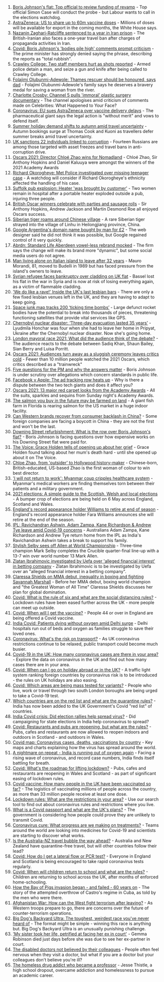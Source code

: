 1. [Boris Johnson's flat: Top official to review funding of revamp](https://www.bbc.co.uk/news/uk-politics-56883078) - Top official Simon Case will conduct the probe - but Labour wants to call in the elections watchdog.
2. [AstraZeneca: US to share up to 60m vaccine doses](https://www.bbc.co.uk/news/world-us-canada-56893701) - Millions of doses will be available for export in the coming months, the White House says.
3. [Nazanin Zaghari-Ratcliffe sentenced to a year in Iran prison](https://www.bbc.co.uk/news/uk-56888938) - The British-Iranian also faces a one-year travel ban after charges of propaganda activities in Iran.
4. [Covid: Boris Johnson's 'bodies pile high' comments prompt criticism](https://www.bbc.co.uk/news/uk-politics-56890714) - The prime minister has strongly denied saying the phrase, describing the reports as "total rubbish".
5. [Crawley College: Two staff members hurt as shots reported](https://www.bbc.co.uk/news/uk-england-sussex-56892589) - Armed police detain a man, and seize a gun and knife after being called to Crawley College.
6. [Folajimi Olubunmi-Adewole: Thames rescuer should be honoured, says dad](https://www.bbc.co.uk/news/uk-england-london-56888962) - Folajimi Olubunmi-Adewole's family says he deserves a bravery medal for saving a woman from the river.
7. [Charlotte Crosby: Channel 5 pulls 'immoral' plastic surgery documentary](https://www.bbc.co.uk/news/entertainment-arts-56888856) - The channel apologises amid criticism of comments made on Celebrities: What Happened to Your Face?
8. [Coronavirus: EU sues AstraZeneca over vaccine delivery delays](https://www.bbc.co.uk/news/world-europe-56891326) - The pharmaceutical giant says the legal action is "without merit" and vows to defend itself.
9. [Summer holiday demand shifts to autumn amid travel uncertainty](https://www.bbc.co.uk/news/business-56893247) - Autumn bookings surge at Thomas Cook and Kuoni as travellers defer summer breaks amid travel uncertainty.
10. [UK sanctions 22 individuals linked to corruption](https://www.bbc.co.uk/news/uk-56895332) - Fourteen Russians are among those targeted with asset freezes and travel bans in anti-corruption drive.
11. [Oscars 2021: Director Chloé Zhao wins for Nomadland](https://www.bbc.co.uk/news/entertainment-arts-56884675) - Chloé Zhao, Sir Anthony Hopkins and Daniel Kaluuya were amongst the winners of the 2021 Academy Awards
12. [Richard Okorogheye: Met Police investigated over missing teenager case](https://www.bbc.co.uk/news/uk-england-london-56889188) - A watchdog will consider if Richard Okorogheye's ethnicity affected the handling of his case.
13. [Suffolk pub explosion: Heater 'was brought by customer'](https://www.bbc.co.uk/news/uk-england-suffolk-56889557) - Two women remain in hospital after a portable heater exploded outside a pub, injuring three people.
14. [British Oscar winners celebrate with parties and sausage rolls](https://www.bbc.co.uk/news/entertainment-arts-56886227) - Sir Anthony Hopkins, Andrew Jackson and Martin Desmond Roe all enjoyed Oscars success.
15. [Siberian tiger roams around Chinese village](https://www.bbc.co.uk/news/world-asia-china-56893327) - A rare Siberian tiger strayed into the village of Linhu in Heilongjiang province, China.
16. [Google Argentina's domain name bought by man for £2](https://www.bbc.co.uk/news/technology-56870270) - The web designer said he did not think it was possible, but Google regained control of it very quickly.
17. [Abrdn: Standard Life Aberdeen vowel-less rebrand mocked](https://www.bbc.co.uk/news/business-56888611) - The firm says the change will make its brand more "dynamic", but some social media users do not agree.
18. [Man living alone on Italian island to leave after 32 years](https://www.bbc.co.uk/news/world-europe-56885716) - Mauro Morandi, 81, moved to Budelli in 1989 but has faced pressure from the island's owners to leave.
19. [Syrian refugee faces bankruptcy over cladding on UK flat](https://www.bbc.co.uk/news/business-56778869) - Bassel lost his flat in the war in Syria and is now at risk of losing everything again, as a victim of flammable cladding.
20. ['We do like a rave!' Inside the UK's last lesbian bars](https://www.bbc.co.uk/news/uk-56866034) - There are only a few fixed lesbian venues left in the UK, and they are having to adapt to keep going.
21. [Space junk map tracks 200 ‘ticking time bombs’](https://www.bbc.co.uk/news/science-environment-56845104) - Large defunct rocket bodies have the potential to break into thousands of pieces, threatening functioning satellites that provide vital services like GPS.
22. [Chernobyl nuclear disaster: ‘Three-day evacuation lasted 35 years’](https://www.bbc.co.uk/news/world-europe-56864709) - Lyudmila Honchar was four when she had to leave her home in Pripyat, Ukraine after the Chernobyl nuclear disaster. Now she's going home.
23. [London mayoral race 2021: What did the audience think of the debate?](https://www.bbc.co.uk/news/uk-england-london-56831183) - The audience reacts to the debate between Sadiq Khan, Shaun Bailey, Sian Berry and Luisa Porritt.
24. [Oscars 2021: Audiences turn away as a sluggish ceremony leaves critics cold](https://www.bbc.co.uk/news/entertainment-arts-56885646) - Fewer than 10 million people watched the 2021 Oscars, which critics described as a "trainwreck"
25. [Five questions for the PM and why the answers matter](https://www.bbc.co.uk/news/uk-politics-56888304) - Boris Johnson is under scrutiny over allegations which concern standards in public life.
26. [Facebook v Apple: The ad tracking row heats up](https://www.bbc.co.uk/news/technology-56831241) - Why is there a dispute between the two tech giants and does it affect you?
27. [Oscars 2021: 13 major red carpet looks from the Academy Awards](https://www.bbc.co.uk/news/entertainment-arts-56864780) - All the suits, sparkles and sequins from Sunday night's Academy Awards.
28. [The salmon you buy in the future may be farmed on land](https://www.bbc.co.uk/news/business-56829129) - A giant fish farm in Florida is rearing salmon for the US market in a huge indoor facility.
29. [Can Western brands recover from consumer backlash in China?](https://www.bbc.co.uk/news/business-56598884) - Some foreign companies are facing a boycott in China - they are not the first and won't be the last.
30. [Downing Street refurbishment: What is the row over Boris Johnson's flat?](https://www.bbc.co.uk/news/uk-politics-56878663) - Boris Johnson is facing questions over how expensive works on his Downing Street flat were paid for.
31. [The Voice: Grace Holden tells of opening up about her grief](https://www.bbc.co.uk/news/uk-england-essex-56608101) - Grace Holden found talking about her mum's death hard - until she opened up about it on The Voice.
32. [Chloe Zhao, from 'outsider' to Hollywood history-maker](https://www.bbc.co.uk/news/entertainment-arts-56828748) - Chinese-born, British-educated, US-based Zhao is the first woman of colour to win best director.
33. ['I will not return to work': Myanmar coup cripples healthcare system](https://www.bbc.co.uk/news/world-asia-56827116) - Myanmar's medical workers are finding themselves torn between their patients and a military government.
34. [2021 elections: A simple guide to the Scottish, Welsh and local elections](https://www.bbc.co.uk/news/uk-politics-56286643) - A bumper crop of elections are being held on 6 May across England, Scotland and Wales.
35. [England's record appearance holder Williams to retire at end of season](https://www.bbc.co.uk/sport/football/56893890) - England's record appearance holder Fara Williams announces she will retire at the end of the season.
36. [IPL: Ravichandran Ashwin, Adam Zampa, Kane Richardson & Andrew Tye leave amid Covid-19 concerns](https://www.bbc.co.uk/sport/cricket/56884815) - Australians Adam Zampa, Kane Richardson and Andrew Tye return home from the IPL as India's Ravichandran Ashwin takes a break to support his family.
37. [Stylish Selby sees off Allen at World Championship](https://www.bbc.co.uk/sport/snooker/56893019) - Three-time champion Mark Selby completes the Crucible quarter-final line-up with a 13-7 win over world number 13 Mark Allen.
38. [Zlatan Ibrahimovic investigated by Uefa over 'alleged financial interest' in betting company](https://www.bbc.co.uk/sport/football/56893892) - Zlatan Ibrahimovic is to be investigated by Uefa over an "alleged financial interest in a betting company".
39. [Claressa Shields on MMA debut, inequality in boxing and fighting Savannah Marshall](https://www.bbc.co.uk/sport/boxing/56775748) - Before her MMA debut, boxing world champion and "the Greatest Woman of All Time" Claressa Shields discusses her plan for global domination.
40. [Covid: What is the rule of six and what are the social distancing rules?](https://www.bbc.co.uk/news/uk-51506729) - Lockdown rules have been eased further across the UK - more people can meet up outside.
41. [Covid: When will I get the vaccine?](https://www.bbc.co.uk/news/health-55045639) - People 44 or over in England are being offered a Covid vaccine.
42. [India Covid: Patients dying without oxygen amid Delhi surge](https://www.bbc.co.uk/news/56876695) - Delhi hospitals run out of beds and oxygen as families struggle to save their loved ones.
43. [Coronavirus: What's the risk on transport?](https://www.bbc.co.uk/news/health-51736185) - As UK coronavirus restrictions continue to be relaxed, public transport could become much busier.
44. [Covid-19 in the UK: How many coronavirus cases are there in your area?](https://www.bbc.co.uk/news/uk-51768274) - Explore the data on coronavirus in the UK and find out how many cases there are in your area.
45. [Covid: When can I go on holiday abroad or in the UK?](https://www.bbc.co.uk/news/explainers-52646738) - A traffic light system ranking foreign countries by coronavirus risk is to be introduced - the rules on UK holidays are also easing.
46. [Covid: Which areas are being mass tested for variants?](https://www.bbc.co.uk/news/explainers-54872039) - People who live, work or travel through two south London boroughs are being urged to take a Covid-19 test.
47. [Which countries are on the red list and what are the quarantine rules?](https://www.bbc.co.uk/news/explainers-52544307) - India has now been added to the UK Government's Covid "red list" of countries.
48. [India Covid crisis: Did election rallies help spread virus?](https://www.bbc.co.uk/news/56858980) - Did campaigning for state elections in India help coronavirus to spread?
49. [Covid: Restaurants and pubs are reopening, but what are the rules?](https://www.bbc.co.uk/news/business-52977388) - Pubs, cafes and restaurants are now allowed to reopen indoors and outdoors in Scotland - and outdoors in Wales.
50. [Covid map: Coronavirus cases, deaths, vaccinations by country](https://www.bbc.co.uk/news/world-51235105) - Key maps and charts explaining how the virus has spread around the world.
51. [A nightmare on repeat - India is running out of oxygen again](https://www.bbc.co.uk/news/uk-56841381) - Facing a rising wave of coronavirus, and record case numbers, India finds itself battling for breath.
52. [Covid: What's the roadmap for lifting lockdown?](https://www.bbc.co.uk/news/explainers-52530518) - Pubs, cafes and restaurants are reopening in Wales and Scotland - as part of significant easing of lockdown rules.
53. [Covid vaccine: How many people in the UK have been vaccinated so far?](https://www.bbc.co.uk/news/health-55274833) - The logistics of vaccinating millions of people across the country, as more than 33 million people receive at least one dose.
54. [Lockdown rules: What are the restrictions in your area?](https://www.bbc.co.uk/news/uk-54373904) - Use our search tool to find out about coronavirus rules and restrictions where you live.
55. [What is a Covid passport and what are the UK's plans?](https://www.bbc.co.uk/news/explainers-55718553) - The government is considering how people could prove they are unlikely to transmit Covid.
56. [Coronavirus cure: What progress are we making on treatments?](https://www.bbc.co.uk/news/health-52354520) - Teams around the world are looking into medicines for Covid-19 and scientists are starting to discover what works.
57. [Is the Australia-NZ travel bubble the way ahead?](https://www.bbc.co.uk/news/business-56796943) - Australia and New Zealand have quarantine-free travel, but will other countries follow their lead?
58. [Covid: How do I get a lateral flow or PCR test?](https://www.bbc.co.uk/news/health-51943612) - Everyone in England and Scotland is being encouraged to take rapid coronavirus tests regularly.
59. [Covid: When will children return to school and what are the rules?](https://www.bbc.co.uk/news/education-51643556) - Children are returning to school across the UK, after months of enforced home-schooling.
60. [How the Bay of Pigs invasion began - and failed - 60 years on](https://www.bbc.co.uk/news/world-us-canada-56808455) - The story of the attempted overthrow of Castro's regime in Cuba, as told by the men who were there.
61. [Afghanistan War: How can the West fight terrorism after leaving?](https://www.bbc.co.uk/news/world-asia-56860781) - As Western troops prepare to go, there are concerns over the future of counter-terrorism operations.
62. [Big Dog's Backyard Ultra: The toughest, weirdest race you've never heard of](https://www.bbc.co.uk/sport/56720358) - The format might be simple - winning this race is anything but. Big Dog's Backyard Ultra is an unusually punishing challenge.
63. ['My sister took her life, petrified at facing her ex in court'](https://www.bbc.co.uk/news/uk-56539465) - Gemma Robinson died just days before she was due to see her ex-partner in court.
64. [The disabled doctors not believed by their colleagues](https://www.bbc.co.uk/news/disability-56244376) - People often feel nervous when they visit a doctor, but what if you are a doctor but your colleagues don't believe you're ill?
65. [The homeless drug addict who became a professor](https://www.bbc.co.uk/news/stories-55559382) - Jesse Thistle, a high school dropout, overcame addiction and homelessness to pursue an academic career.
